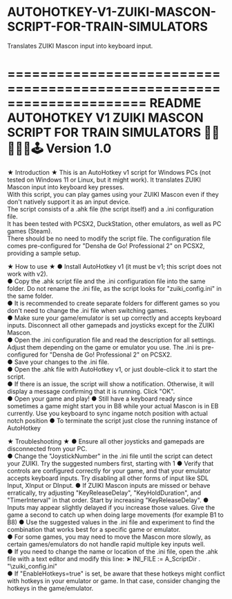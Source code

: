 # AUTOHOTKEY-V1-ZUIKI-MASCON-SCRIPT-FOR-TRAIN-SIMULATORS
Translates ZUIKI Mascon input into keyboard input.

=====================================================================
README
AUTOHOTKEY V1 ZUIKI MASCON SCRIPT FOR TRAIN SIMULATORS 🚅🚃🚃🚃🚃🕹️
Version 1.0
=====================================================================

★ Introduction ★
This is an AutoHotkey v1 script for Windows PCs (not tested on Windows 11 or Linux, but it might work). It translates ZUIKI Mascon input into keyboard key presses.  
With this script, you can play games using your ZUIKI Mascon even if they don't natively support it as an input device.  
The script consists of a .ahk file (the script itself) and a .ini configuration file.  
It has been tested with PCSX2, DuckStation, other emulators, as well as PC games (Steam).  
There should be no need to modify the script file. The configuration file comes pre-configured for "Densha de Go! Professional 2" on PCSX2, providing a sample setup.

★ How to use ★
● Install AutoHotkey v1 (it must be v1; this script does not work with v2).  
● Copy the .ahk script file and the .ini configuration file into the same folder. Do not rename the .ini file, as the script looks for "zuiki_config.ini" in the same folder.  
● It is recommended to create separate folders for different games so you don't need to change the .ini file when switching games.  
● Make sure your game/emulator is set up correctly and accepts keyboard inputs. Disconnect all other gamepads and joysticks except for the ZUIKI Mascon.  
● Open the .ini configuration file and read the description for all settings. Adjust them depending on the game or emulator you use. The .ini is pre-configured for "Densha de Go! Professional 2" on PCSX2.  
● Save your changes to the .ini file.  
● Open the .ahk file with AutoHotkey v1, or just double-click it to start the script.  
● If there is an issue, the script will show a notification. Otherwise, it will display a message confirming that it is running. Click "OK".  
● Open your game and play!
● Still have a keyboard ready since sometimes a game might start you in B8 while your actual Mascon is in EB currently. Use you keyboard to sync ingame notch position with actual notch position
● To terminate the script just close the running instance of AutoHotkey

★ Troubleshooting ★
● Ensure all other joysticks and gamepads are disconnected from your PC.  
● Change the "JoystickNumber" in the .ini file until the script can detect your ZUIKI. Try the suggested numbers first, starting with 1
● Verify that controls are configured correctly for your game, and that your emulator accepts keyboard inputs. Try disabling all other forms of input like SDL Input, XInput or DInput.
● If ZUIKI Mascon inputs are missed or behave erratically, try adjusting "KeyReleaseDelay", "KeyHoldDuration", and "TimerInterval" in that order. Start by increasing "KeyReleaseDelay".
● Inputs may appear slightly delayed if you increase those values. Give the game a second to catch up when doing large movements (for example B1 to B8)
● Use the suggested values in the .ini file and experiment to find the combination that works best for a specific game or emulator.  
● For some games, you may need to move the Mascon more slowly, as certain games/emulators do not handle rapid multiple key inputs well.  
● If you need to change the name or location of the .ini file, open the .ahk file with a text editor and modify this line: ➤ INI_FILE := A_ScriptDir . "\zuiki_config.ini"  
● If "EnableHotkeys=true" is set, be aware that these hotkeys might conflict with hotkeys in your emulator or game. In that case, consider changing the hotkeys in the game/emulator.
